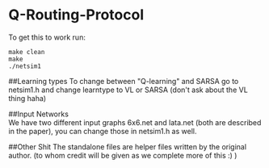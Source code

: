 # Q-Routing-Protocol


To get this to work run:
```
make clean
make
./netsim1
```

##Learning types
To change between "Q-learning" and SARSA go to netsim1.h and change learntype to VL or SARSA (don't ask about the VL thing haha)


##Input Networks  
We have two different input graphs 6x6.net and lata.net (both are described in the paper), you can change those in netsim1.h as well.

##Other Shit
The standalone files are helper files written by the original author. (to whom credit will be given as we complete more of this :) )
